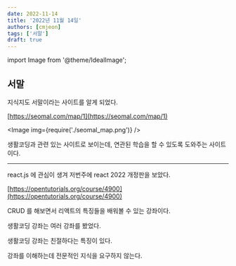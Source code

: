 ```yaml
---
date: 2022-11-14
title: '2022년 11월 14일'
authors: [cmjeon]
tags: ['서말']
draft: true
---
```


import Image from '@theme/IdealImage';

## 서말

지식지도 서말이라는 사이트를 알게 되었다.

[https://seomal.com/map/1](https://seomal.com/map/1)

<Image img={require('./seomal_map.png')} />

생활코딩과 관련 있는 사이트로 보이는데, 연관된 학습을 할 수 있도록 도와주는 사이트이다.

---

react.js 에 관심이 생겨 저번주에 react 2022 개정판을 보았다.

[https://opentutorials.org/course/4900](https://opentutorials.org/course/4900)

CRUD 를 해보면서 리액트의 특징들을 배워볼 수 있는 강좌이다.

생활코딩 강좌는 여러 강좌를 봤었다.

생활코딩 강좌는 친절하다는 특징이 있다.

강좌를 이해하는데 전문적인 지식을 요구하지 않는다.

